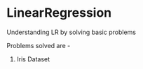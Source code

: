 # LinearRegression
Understanding LR by solving basic problems

Problems solved are -
1) Iris Dataset
